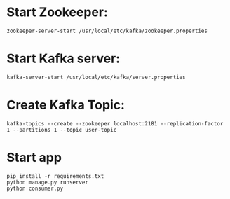 # Start Zookeeper:
```
zookeeper-server-start /usr/local/etc/kafka/zookeeper.properties
```
# Start Kafka server:
```
kafka-server-start /usr/local/etc/kafka/server.properties
```
# Create Kafka Topic:
```
kafka-topics --create --zookeeper localhost:2181 --replication-factor 1 --partitions 1 --topic user-topic
```
# Start app
```
pip install -r requirements.txt
python manage.py runserver
python consumer.py
```
